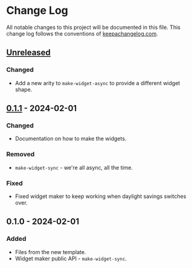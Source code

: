 # Change Log
All notable changes to this project will be documented in this file. This change log follows the conventions of [keepachangelog.com](http://keepachangelog.com/).

## [Unreleased]
### Changed
- Add a new arity to `make-widget-async` to provide a different widget shape.

## [0.1.1] - 2024-02-01
### Changed
- Documentation on how to make the widgets.

### Removed
- `make-widget-sync` - we're all async, all the time.

### Fixed
- Fixed widget maker to keep working when daylight savings switches over.

## 0.1.0 - 2024-02-01
### Added
- Files from the new template.
- Widget maker public API - `make-widget-sync`.

[Unreleased]: https://sourcehost.site/your-name/scratchpad/compare/0.1.1...HEAD
[0.1.1]: https://sourcehost.site/your-name/scratchpad/compare/0.1.0...0.1.1
